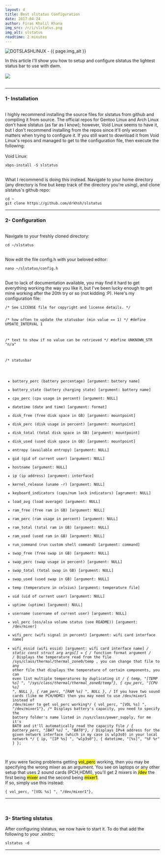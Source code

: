 ```yaml
---
layout: d
title: Best slstatus Configuration
date: 2017-04-24
author: Firas Khalil Khana
img_src: /r/i/slstatus.png
img_alt: slstatus
readtime: 2 minutes
---
```

<img src="{{ page.img_src }}" alt="DOTSLASHLINUX - {{ page.img_alt }}" class="img-responsive post-img" style="display: block; margin: 0 auto">

In this article I'll show you how to setup and configure slstatus the lightest status bar to use with dwm.
<br/>
<br/>
<img src="{{ site.baseurl }}/resources/img/DOTSLASHLINUX-slstatus.jpg" class="img-responsive" style="display: block; margin: 0 auto">
<br/>
<hr/>
<h3 id="Installation">1- Installation</h3>
<br/>
I highly recommend installing the source files for slstatus from github and compiling it from source. The official repos for Gentoo Linux and Arch Linux don't have slstatus (as far as I know); however, Void Linux seems to have it, but I don't recommend installing from the repos since it'll only worsen matters when trying to configure it. If you still want to download it from Void Linux's repos and managed to get to the configuration file, then execute the following:
<br/>
<br/>
Void Linux:

<pre><code class="language-bash">xbps-install -S slstatus</code></pre>
<br/>
What I recommend is doing this instead. Navigate to your home directory (any directory is fine but keep track of the directory you're using), and clone slstatus's github repo:
<pre><code class="language-bash">cd ~
git clone https://github.com/drkhsh/slstatus</code></pre>
<hr/>
<h3 id="Configuration">2- Configuration</h3>
<br/>
Navigate to your freshly cloned directory:
<pre><code class="language-bash">cd ~/slstatus</code></pre>
<br/>
Now edit the file config.h with your beloved editor:
<pre><code class="language-bash">nano ~/slstatus/config.h</code></pre>
<br/>
Due to lack of documentation available, you may find it hard to get everything working the way you like it, but I've been lucky enough to get mine working after the 20th try or so (not kidding :P). Here's my configuration file:
<pre class="line-numbers" data-line="51"><code class="language-c">/* See LICENSE file for copyright and license details. */

/* how often to update the statusbar (min value == 1) */
#define UPDATE_INTERVAL 1

/* text to show if no value can be retrieved */
#define UNKNOWN_STR     "n/a"

/* statusbar
- battery_perc (battery percentage) [argument: battery name]
- battery_state (battery charging state) [argument: battery name]
- cpu_perc (cpu usage in percent) [argument: NULL]
- datetime (date and time) [argument: format]
- disk_free (free disk space in GB) [argument: mountpoint]
- disk_perc (disk usage in percent) [argument: mountpoint]
- disk_total (total disk space in GB) [argument: mountpoint]
- disk_used (used disk space in GB) [argument: mountpoint]
- entropy (available entropy) [argument: NULL]
- gid (gid of current user) [argument: NULL]
- hostname [argument: NULL]
- ip (ip address) [argument: interface]
- kernel_release (uname -r) [argument: NULL]
- keyboard_indicators (caps/num lock indicators) [agrument: NULL]
- load_avg (load average) [argument: NULL]
- ram_free (free ram in GB) [argument: NULL]
- ram_perc (ram usage in percent) [argument: NULL]
- ram_total (total ram in GB) [argument: NULL]
- ram_used (used ram in GB) [argument: NULL]
- run_command (run custom shell command) [argument: command]
- swap_free (free swap in GB) [argument: NULL]
- swap_perc (swap usage in percent) [argument: NULL]
- swap_total (total swap in GB) [argument: NULL]
- swap_used (used swap in GB) [argument: NULL]
- temp (temperature in celsius) [argument: temperature file]
- uid (uid of current user) [argument: NULL]
- uptime (uptime) [argument: NULL]
- username (username of current user) [argument: NULL]
- vol_perc (oss/alsa volume status (see README)) [argument: /dev/mixer]
- wifi_perc (wifi signal in percent) [argument: wifi card interface name]
- wifi_essid (wifi essid) [argument: wifi card interface name] */
static const struct arg args[] = {
	/* function	format        argument */
        /* Displays the temperature read from the file /sys/class/thermal/thermal_zone0/temp , you can change that file
        to any other file that displays the temperature of certain components, you can even list multiple
        temperatures by duplicating it */
        { temp, "[TEMP %s] ",     "/sys/class/thermal/thermal_zone0/temp"},
        { cpu_perc, "[CPU %s] ", NULL },
        { ram_perc, "[RAM %s] ", NULL },
        /* If you have two sound cards (like me PCH/HDMI) then you may need to use /dev/mixer1 instead of /dev/mixer to get vol_perc working*/
        { vol_perc, "[VOL %s] ", "/dev/mixer1"},
        /* Displays battery's capacity, you need to specify the battery folder's name listed in /sys/class/power_supply,
        for me it's BAT0 and it'll automatically read the capacity file */
        { battery_perc, "[BAT %s] ",     "BAT0"},
        /* Displays IPv4 address for the given network interface (which in my case is wlp3s0) in your local network */
        { ip, "[IP %s] ",     "wlp3s0"},
        { datetime, "[%s]",     "%F %r" }
};
</code></pre>
<br/>
If you were facing problems getting <mark>vol_perc</mark> working, then you may be specifying the wrong mixer as an argument. You see on laptops or any other 
setup that uses 2 sound cards (PCH,HDMI), you'll get 2 mixers in <mark>/dev</mark> the first being <mark>mixer</mark> and the second being <mark>mixer1</mark>.
<br/>
If so, simply use this instead:
<pre><code class="language-c">{ vol_perc, "[VOL %s] ", "/dev/mixer1"},</code></pre>
<hr/>
<br/>
<h3 id="Starting_slstatus">3- Starting slstatus</h3>
After configuring slstatus, we now have to start it. To do that add the following to your .xinitrc:
<pre><code class="lang-properties">slstatus -d</code></pre>
<hr/>

